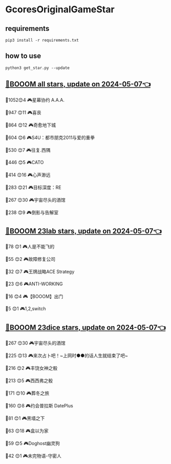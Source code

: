 # GcoresOriginalGameStar

## requirements
```
pip3 install -r requirements.txt
```

## how to use
```
python3 get_star.py --update
```

## [🔗BOOOM all stars, update on 2024-05-07👈](https://raw.githack.com/sichaozhang1112/GcoresOriginalGameStar/main/all.html) 
🌟1052😊4   🎮星幕协约 A.A.A.        

🌟947 😊11  🎮喜丧                 

🌟864 😊12  🎮奇愈地下城              

🌟604 😊6   🎮S4U：都市朋克2011与爱的重拳  

🌟530 😊7   🎮往复.西隅              

🌟446 😊5   🎮CATO               

🌟414 😊16  🎮心声渺远               

🌟283 😊21  🎮目标深度：RE            

🌟267 😊30  🎮宇宙尽头的酒馆            

🌟238 😊9   🎮倒影与告解室             

## [🔗BOOOM 23lab stars, update on 2024-05-07👈](https://raw.githack.com/sichaozhang1112/GcoresOriginalGameStar/main/23lab.html) 
🌟78  😊1   🎮人是不能飞的             

🌟55  😊2   🎮故障修复公司             

🌟32  😊7   🎮王牌战略ACE Strategy   

🌟23  😊6   🎮ANTI-WORKING       

🌟16  😊4   🎮【BOOOM】出门          

🌟5   😊1   🎮1,2,switch         

## [🔗BOOOM 23dice stars, update on 2024-05-07👈](https://raw.githack.com/sichaozhang1112/GcoresOriginalGameStar/main/23dice.html) 
🌟267 😊30  🎮宇宙尽头的酒馆            

🌟225 😊13  🎮来次占卜吧！~上网时●●的话人生就结束了吧~

🌟216 😊2   🎮丰饶女神之骰             

🌟213 😊5   🎮西西弗之骰              

🌟171 😊10  🎮葬冬之旅               

🌟160 😊8   🎮约会普拉斯 DatePlus     

🌟81  😊1   🎮黑墙之下               

🌟63  😊18  🎮盒以为家               

🌟59  😊5   🎮Doghost幽灵狗         

🌟42  😊1   🎮未完物语-守密人           


